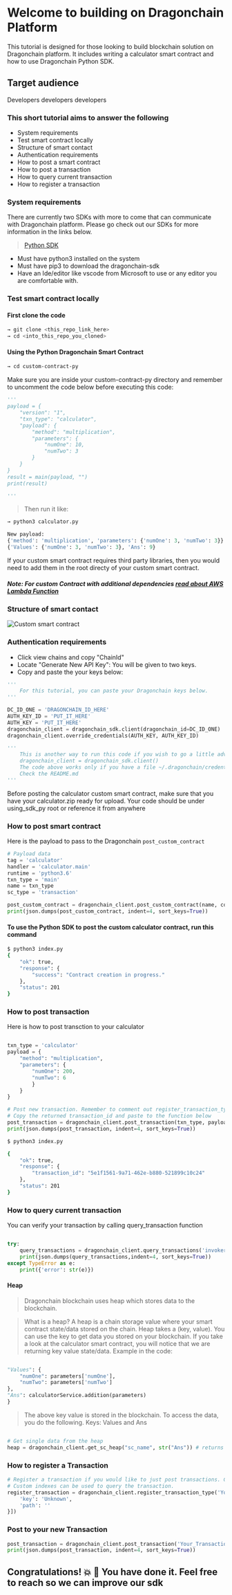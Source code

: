 # Welcome to building on Dragonchain Platform

This tutorial is designed for those looking to build blockchain solution on Dragonchain platform. It includes writing a calculator smart contract and how to use Dragonchain Python SDK.

## Target audience

Developers developers developers

### This short tutorial aims to answer the following

* System requirements
* Test smart contract locally
* Structure of smart contact
* Authentication requirements
* How to post a smart contract
* How to post a transaction
* How to query current transaction 
* How to register a transaction 

### System requirements

There are currently two SDKs with more to come that can communicate with Dragonchain platform. Please go check out our SDKs for more information in the links below.

> [Python SDK](https://pypi.org/project/dragonchain-sdk/)

* Must have python3 installed on the system
* Must have pip3 to download the dragonchain-sdk
* Have an Ide/editor like vscode from Microsoft to use or any editor you are comfortable with.

### Test smart contract locally

#### First clone the code

```bash
→ git clone <this_repo_link_here>
→ cd <into_this_repo_you_cloned>
```

#### Using the Python Dragonchain Smart Contract

```bash
→ cd custom-contract-py
```

Make sure you are inside your custom-contract-py directory and remember to uncomment the code below before executing this code:

```py
'''
payload = {
    "version": "1",
    "txn_type": "calculator",
    "payload": {
        "method": "multiplication",
        "parameters": {
            "numOne": 10,
            "numTwo": 3
        }
    }
}
result = main(payload, "")
print(result)

'''
```

> Then run it like:

```py
→ python3 calculator.py

New payload:
{'method': 'multiplication', 'parameters': {'numOne': 3, 'numTwo': 3}}
{'Values': {'numOne': 3, 'numTwo': 3}, 'Ans': 9}
```

If your custom smart contract requires third party libraries, then you would need to add them in the root directy of your custom smart contract.

##### Note: For custom Contract with additional dependencies [read about AWS Lambda Function](https://docs.aws.amazon.com/lambda/latest/dg/lambda-python-how-to-create-deployment-package.html)

### Structure of smart contact

![Custom smart contract](https://github.com/dragonchain-inc/custom-contract-python-sdk/blob/master/assets/py.png)

### Authentication requirements

* Click view chains and copy "ChainId"
* Locate "Generate New API Key": You will be given to two keys.
* Copy and paste the your keys below:

```py
'''
    For this tutorial, you can paste your Dragonchain keys below.
'''

DC_ID_ONE = 'DRAGONCHAIN_ID_HERE'
AUTH_KEY_ID = 'PUT_IT_HERE'
AUTH_KEY = 'PUT_IT_HERE'
dragonchain_client = dragonchain_sdk.client(dragonchain_id=DC_ID_ONE)
dragonchain_client.override_credentials(AUTH_KEY, AUTH_KEY_ID)

'''
    This is another way to run this code if you wish to go a little advanced.
    dragonchain_client = dragonchain_sdk.client()
    The code above works only if you have a file ~/.dragonchain/credentials on your local computer. 
    Check the README.md
'''

```

Before posting the calculator custom smart contract, make sure that you have your calculator.zip ready for upload. Your code should be under using_sdk_py root or reference it from anywhere

### How to post smart contract

Here is the payload to pass to the Dragonchain ```post_custom_contract```

```py
# Payload data
tag = 'calculator'
handler = 'calculator.main'
runtime = 'python3.6'
txn_type = 'main'
name = txn_type
sc_type = 'transaction'

post_custom_contract = dragonchain_client.post_custom_contract(name, code, runtime, handler, sc_type, True)
print(json.dumps(post_custom_contract, indent=4, sort_keys=True))
```

#### To use the Python SDK to post the custom calculator contract, run this command

```bash
$ python3 index.py
{
    "ok": true,
    "response": {
        "success": "Contract creation in progress."
    },
    "status": 201
}
```

### How to post transaction

Here is how to post transction to your calculator

```py

txn_type = 'calculator'
payload = {
    "method": "multiplication", 
    "parameters": {
        "numOne": 200, 
        "numTwo": 6
        }
    }
}

# Post new transaction. Remember to comment out register_transaction_type code.
# Copy the returned transaction_id and paste to the function below
post_transaction = dragonchain_client.post_transaction(txn_type, payload)
print(json.dumps(post_transaction, indent=4, sort_keys=True))

```

```bash
$ python3 index.py

{
    "ok": true,
    "response": {
        "transaction_id": "5e1f1561-9a71-462e-b880-521899c10c24"
    },
    "status": 201
}
```

### How to query current transaction 

You can verify your transaction by calling query_transaction function

```py

try:
    query_transactions = dragonchain_client.query_transactions('invoker:"5e1f1561-9a71-462e-b880-521899c10c24"')
    print(json.dumps(query_transactions,indent=4, sort_keys=True))
except TypeError as e:
    print({'error': str(e)})
```

#### Heap

> Dragonchain blockchain uses heap which stores data to the blockchain. 

> What is a heap? A heap is a chain storage value where your smart contract state/data stored on the chain. Heap takes a (key, value). You can use the key to get data you stored on your blockchain. 
If you take a look at the calculator smart contract, you will notice that we are returning key value state/data. Example in the code:

```py

"Values": {
    "numOne": parameters['numOne'],
    "numTwo": parameters['numTwo']
},
"Ans": calculatorService.addition(parameters)
}
```

> The above key value is stored in the blockchain. To access the data, you do the following.
Keys: Values and Ans

```py

# Get single data from the heap
heap = dragonchain_client.get_sc_heap("sc_name", str("Ans")) # returns the answer value

```

### How to register a Transaction

```py
# Register a transaction if you would like to just post transactions. Comment out post_custom_contract code
# Custom indexes can be used to query the transaction.
register_transaction = dragonchain_client.register_transaction_type('Your_Transaction_Name', custom_indexes=[{
    'key': 'Unknown',
    'path': ''
}])
```

### Post to your new Transaction

```py
post_transaction = dragonchain_client.post_transaction('Your_Transaction_Name', payload="I am awesome")
print(json.dumps(post_transaction, indent=4, sort_keys=True))
```

## Congratulations! :boom: :dragon:  You have done it. Feel free to reach so we can improve our sdk 